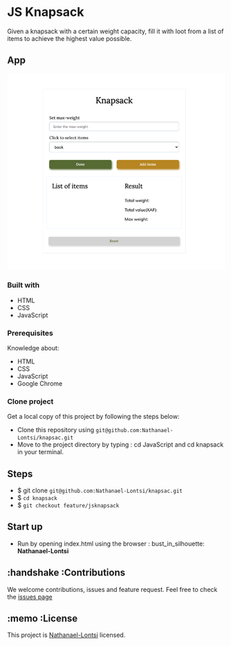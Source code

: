 # JS Knapsack
Given a knapsack with a certain weight capacity, fill it with loot from a list of items to achieve the highest value possible.
## App
![sack](assets/image/sack.png)
### Built with
- HTML
- CSS
- JavaScript
### Prerequisites
Knowledge about:
- HTML
- CSS
- JavaScript
- Google Chrome
### Clone project
Get a local copy of this project by following the steps below:
- Clone this repository using `git@github.com:Nathanael-Lontsi/knapsac.git`
- Move to the project directory by typing : cd JavaScript and cd knapsack in your terminal.
## Steps
- $ git clone `git@github.com:Nathanael-Lontsi/knapsac.git`
- $ `cd knapsack`
- $ `git checkout feature/jsknapsack`
## Start up
- Run by opening index.html using the browser
: bust_in_silhouette: **Nathanael-Lontsi**
## :handshake :Contributions
We welcome contributions, issues and feature request.
Feel free to check the [issues page](https://github.com/Nathanael-Lontsi/knapsac/issues)
## :memo :License
This project is [Nathanael-Lontsi](./LICENSE) licensed.